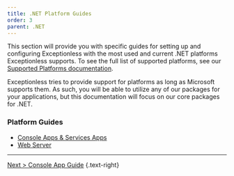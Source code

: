 ```yaml
---
title: .NET Platform Guides
order: 3
parent: .NET
---
```


This section will provide you with specific guides for setting up and configuring Exceptionless with the most used and current .NET platforms Exceptionless supports. To see the full list of supported platforms, see our [Supported Platforms documentation](../supported-platforms.md).

Exceptionless tries to provide support for platforms as long as Microsoft supports them. As such, you will be able to utilize any of our packages for your applications, but this documentation will focus on our core packages for .NET.

### Platform Guides  

* [Console Apps & Services Apps](console-apps-example.md)
* [Web Server](web-server-example.md) 

--- 

[Next > Console App Guide](console-apps-example.md) {.text-right}